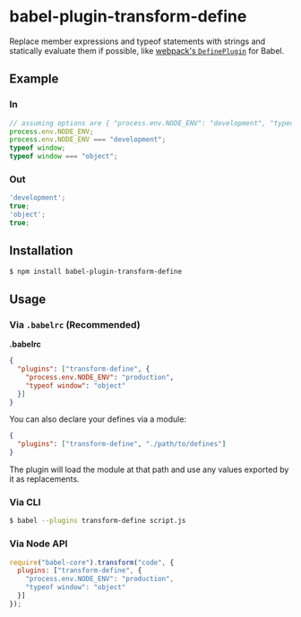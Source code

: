 # babel-plugin-transform-define

Replace member expressions and typeof statements with strings and statically evaluate them if possible, like [webpack's `DefinePlugin`](https://github.com/webpack/docs/wiki/list-of-plugins#defineplugin) for Babel.

## Example

### In

```js
// assuming options are { "process.env.NODE_ENV": "development", "typeof window": "object" }
process.env.NODE_ENV;
process.env.NODE_ENV === "development";
typeof window;
typeof window === "object";
```

### Out

```js
'development';
true;
'object';
true;
```

## Installation

```sh
$ npm install babel-plugin-transform-define
```

## Usage

### Via `.babelrc` (Recommended)

**.babelrc**

```json
{
  "plugins": ["transform-define", {
    "process.env.NODE_ENV": "production",
    "typeof window": "object"
  }]
}
```

You can also declare your defines via a module:

```json
{
  "plugins": ["transform-define", "./path/to/defines"]
}
```

The plugin will load the module at that path and use any values exported by it as replacements.

### Via CLI

```sh
$ babel --plugins transform-define script.js
```

### Via Node API

```javascript
require("babel-core").transform("code", {
  plugins: ["transform-define", {
    "process.env.NODE_ENV": "production",
    "typeof window": "object"
  }]
});
```
